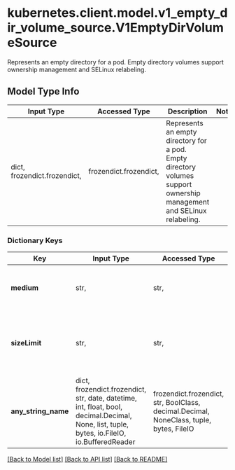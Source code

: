# kubernetes.client.model.v1_empty_dir_volume_source.V1EmptyDirVolumeSource

Represents an empty directory for a pod. Empty directory volumes support ownership management and SELinux relabeling.

## Model Type Info
Input Type | Accessed Type | Description | Notes
------------ | ------------- | ------------- | -------------
dict, frozendict.frozendict,  | frozendict.frozendict,  | Represents an empty directory for a pod. Empty directory volumes support ownership management and SELinux relabeling. | 

### Dictionary Keys
Key | Input Type | Accessed Type | Description | Notes
------------ | ------------- | ------------- | ------------- | -------------
**medium** | str,  | str,  | medium represents what type of storage medium should back this directory. The default is \&quot;\&quot; which means to use the node&#x27;s default medium. Must be an empty string (default) or Memory. More info: https://kubernetes.io/docs/concepts/storage/volumes#emptydir | [optional] 
**sizeLimit** | str,  | str,  | sizeLimit is the total amount of local storage required for this EmptyDir volume. The size limit is also applicable for memory medium. The maximum usage on memory medium EmptyDir would be the minimum value between the SizeLimit specified here and the sum of memory limits of all containers in a pod. The default is nil which means that the limit is undefined. More info: http://kubernetes.io/docs/user-guide/volumes#emptydir | [optional] 
**any_string_name** | dict, frozendict.frozendict, str, date, datetime, int, float, bool, decimal.Decimal, None, list, tuple, bytes, io.FileIO, io.BufferedReader | frozendict.frozendict, str, BoolClass, decimal.Decimal, NoneClass, tuple, bytes, FileIO | any string name can be used but the value must be the correct type | [optional]

[[Back to Model list]](../../README.md#documentation-for-models) [[Back to API list]](../../README.md#documentation-for-api-endpoints) [[Back to README]](../../README.md)

